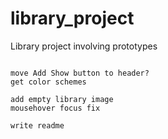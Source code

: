 # library_project
Library project involving prototypes
~~~

move Add Show button to header? 
get color schemes

add empty library image
mousehover focus fix

write readme